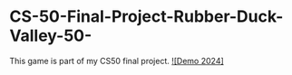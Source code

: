 # CS-50-Final-Project-Rubber-Duck-Valley-50-
This game is part of my CS50 final project.
[![Demo 2024]](https://www.youtube.com/watch?v=oLU3aZ74Pig)

